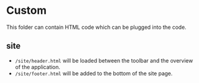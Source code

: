 Custom
======

This folder can contain HTML code which can be plugged into the code.

site
----
+ `/site/header.html` will be loaded between the toolbar and the overview of the application. 
+ `/site/footer.html` will be added to the bottom of the site page.
